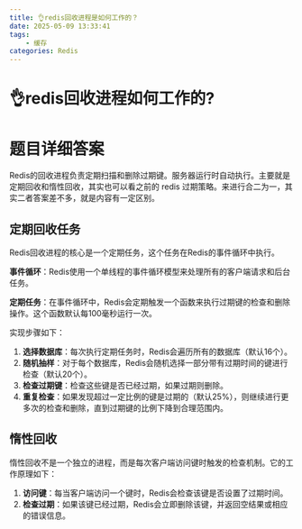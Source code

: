 ```yaml
---
title: 👌redis回收进程是如何工作的？
date: 2025-05-09 13:33:41
tags:
	- 缓存
categories: Redis
---
```



# 👌redis回收进程如何工作的?

# 题目详细答案
Redis的回收进程负责定期扫描和删除过期键。服务器运行时自动执行。主要就是定期回收和惰性回收，其实也可以看之前的 redis 过期策略。来进行合二为一，其实二者答案差不多，就是内容有一定区别。

## 定期回收任务
Redis回收进程的核心是一个定期任务，这个任务在Redis的事件循环中执行。

**事件循环**：Redis使用一个单线程的事件循环模型来处理所有的客户端请求和后台任务。

**定期任务**：在事件循环中，Redis会定期触发一个函数来执行过期键的检查和删除操作。这个函数默认每100毫秒运行一次。

实现步骤如下：

1. **选择数据库**：每次执行定期任务时，Redis会遍历所有的数据库（默认16个）。
2. **随机抽样**：对于每个数据库，Redis会随机选择一部分带有过期时间的键进行检查（默认20个）。
3. **检查过期键**：检查这些键是否已经过期，如果过期则删除。
4. **重复检查**：如果发现超过一定比例的键是过期的（默认25%），则继续进行更多次的检查和删除，直到过期键的比例下降到合理范围内。

## 惰性回收
惰性回收不是一个独立的进程，而是每次客户端访问键时触发的检查机制。它的工作原理如下：

1. **访问键**：每当客户端访问一个键时，Redis会检查该键是否设置了过期时间。
2. **检查过期**：如果该键已经过期，Redis会立即删除该键，并返回空结果或相应的错误信息。
